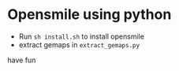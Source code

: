 # Opensmile using python


- Run `sh install.sh` to install opensmile
- extract gemaps in `extract_gemaps.py` 


have fun
